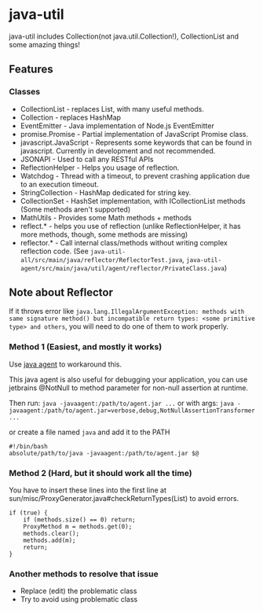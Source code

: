 # java-util
java-util includes Collection(not java.util.Collection!), CollectionList and some amazing things!

## Features

### Classes

- CollectionList - replaces List, with many useful methods.
- Collection - replaces HashMap
- EventEmitter - Java implementation of Node.js EventEmitter
- promise.Promise - Partial implementation of JavaScript Promise class.
- javascript.JavaScript - Represents some keywords that can be found in javascript. Currently in development and not recommended.
- JSONAPI - Used to call any RESTful APIs
- ReflectionHelper - Helps you usage of reflection.
- Watchdog - Thread with a timeout, to prevent crashing application due to an execution timeout.
- StringCollection - HashMap dedicated for string key.
- CollectionSet - HashSet implementation, with ICollectionList methods (Some methods aren't supported)
- MathUtils - Provides some Math methods + methods
- reflect.* - helps you use of reflection (unlike ReflectionHelper, it has more methods, though, some methods are missing)
- reflector.* - Call internal class/methods without writing complex reflection code. (See `java-util-all/src/main/java/reflector/ReflectorTest.java`, `java-util-agent/src/main/java/util/agent/reflector/PrivateClass.java`)

## Note about Reflector
If it throws error like `java.lang.IllegalArgumentException: methods with same signature method() but incompatible return types: <some primitive type> and others`, you will need to do one of them to work properly.

### Method 1 (Easiest, and mostly it works)
Use [java agent](https://um.acrylicstyle.xyz/local/2021/02/10-25-01/java-util-agent-0.14.2a.jar) to workaround this.

This java agent is also useful for debugging your application, you can use jetbrains @NotNull to method parameter for non-null assertion at runtime.

Then run: `java -javaagent:/path/to/agent.jar ...` or with args: `java -javaagent:/path/to/agent.jar=verbose,debug,NotNullAssertionTransformer ...`

or create a file named `java` and add it to the PATH
```shell
#!/bin/bash
absolute/path/to/java -javaagent:/path/to/agent.jar $@
```

### Method 2 (Hard, but it should work all the time)
You have to insert these lines into the first line at sun/misc/ProxyGenerator.java#checkReturnTypes(List) to avoid errors.
```
if (true) {
    if (methods.size() == 0) return;
    ProxyMethod m = methods.get(0);
    methods.clear();
    methods.add(m);
    return;
}
```

### Another methods to resolve that issue
- Replace (edit) the problematic class
- Try to avoid using problematic class
